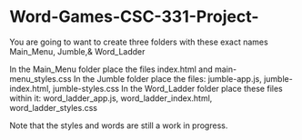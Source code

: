 # Word-Games-CSC-331-Project-
You are going to want to create three folders with these exact names 
Main_Menu, Jumble,& Word_Ladder

In the Main_Menu folder place the files index.html and main-menu_styles.css
In the Jumble folder place the files: jumble-app.js, jumble-index.html, jumble-styles.css
In the Word_Ladder folder place these files within it: word_ladder_app.js, word_ladder_index.html, word_ladder_styles.css

Note that the styles and words are still a work in progress. 
